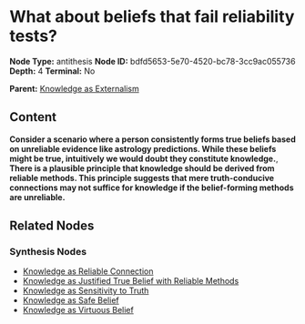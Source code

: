 # What about beliefs that fail reliability tests?

**Node Type:** antithesis
**Node ID:** bdfd5653-5e70-4520-bc78-3cc9ac055736
**Depth:** 4
**Terminal:** No

**Parent:** [Knowledge as Externalism](knowledge-as-externalism-synthesis-813ea029-9176-43c8-bebb-f20ac3d33f36.md)

## Content

**Consider a scenario where a person consistently forms true beliefs based on unreliable evidence like astrology predictions. While these beliefs might be true, intuitively we would doubt they constitute knowledge.**, **There is a plausible principle that knowledge should be derived from reliable methods. This principle suggests that mere truth-conducive connections may not suffice for knowledge if the belief-forming methods are unreliable.**

## Related Nodes

### Synthesis Nodes

- [Knowledge as Reliable Connection](knowledge-as-reliable-connection-synthesis-bd2ad050-ea11-4801-aaa2-7158c7fea187.md)
- [Knowledge as Justified True Belief with Reliable Methods](knowledge-as-justified-true-belief-with-reliable-methods-synthesis-08111a95-5c49-4019-b140-46a19bef7a0f.md)
- [Knowledge as Sensitivity to Truth](knowledge-as-sensitivity-to-truth-synthesis-ab469417-3aa8-4d80-af07-ba7fe02220f5.md)
- [Knowledge as Safe Belief](knowledge-as-safe-belief-synthesis-9ee12898-3df2-4205-9e8b-e3fe4c9a53d0.md)
- [Knowledge as Virtuous Belief](knowledge-as-virtuous-belief-synthesis-cc4a0dad-0d10-4a82-8324-310660fe7ae6.md)
